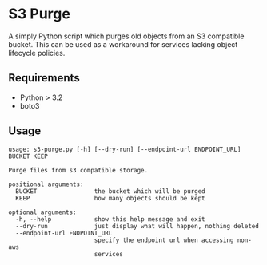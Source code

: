 S3 Purge
========

A simply Python script which purges old objects from an S3 compatible bucket.
This can be used as a workaround for services lacking object lifecycle
policies.

Requirements
------------

* Python > 3.2
* boto3

Usage
-----

```
usage: s3-purge.py [-h] [--dry-run] [--endpoint-url ENDPOINT_URL] BUCKET KEEP

Purge files from s3 compatible storage.

positional arguments:
  BUCKET                the bucket which will be purged
  KEEP                  how many objects should be kept

optional arguments:
  -h, --help            show this help message and exit
  --dry-run             just display what will happen, nothing deleted
  --endpoint-url ENDPOINT_URL
                        specify the endpoint url when accessing non-aws
                        services
```
